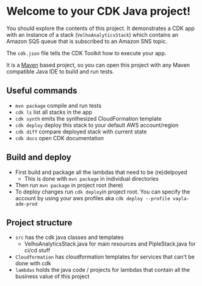 # Welcome to your CDK Java project!

You should explore the contents of this project. It demonstrates a CDK app with an instance of a stack (`VelhoAnalyticsStack`)
which contains an Amazon SQS queue that is subscribed to an Amazon SNS topic.

The `cdk.json` file tells the CDK Toolkit how to execute your app.

It is a [Maven](https://maven.apache.org/) based project, so you can open this project with any Maven compatible Java IDE to build and run tests.

## Useful commands

 * `mvn package`     compile and run tests
 * `cdk ls`          list all stacks in the app
 * `cdk synth`       emits the synthesized CloudFormation template
 * `cdk deploy`      deploy this stack to your default AWS account/region
 * `cdk diff`        compare deployed stack with current state
 * `cdk docs`        open CDK documentation

## Build and deploy
 * First build and package all the lambdas that need to be (re)delpoyed
    * This is done with `mvn package` in individual directories
 * Then run `mvn package` in project root (here)
 * To deploy changes run `cdk deploy`in project root. You can specify the account by using your aws profiles aka `cdk deploy --profile vayla-ade-prod`

## Project structure

 * `src` has the cdk java classes and templates
    * VelhoAnalyticsStack.java for main resources and PipleStack.java for ci/cd stuff
 * `Cloudformation` has cloudformation templates for services that can't be done with cdk
 * `lambdas` holds the java code / projects for lambdas that contain all the business value of this project
